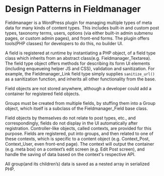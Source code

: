 # Design Patterns in Fieldmanager

Fieldmanager is a WordPress plugin for managing multiple types of meta data for many kinds of content types. This includes built-in and custom post types, taxonomy terms, users, options (via either built-in admin submenu pages, or custom admin pages), and front-end forms. The plugin offers tools(PHP classes) for developers to do this, no builder UI.

A field is registered at runtime by instantiating a PHP object, of a field type class which inherits from an abstract class(e.g. Fieldmanager_Textarea). The field type object offers methods for describing its form UI elements (including enqueueing helper JS and CSS), validation and sanitization. For example, the Fieldmanager_Link field type simply supplies `sanitize_url()` as a sanitization function, and inherits all other functionality from the base.

Field objects are not stored anywhere, although a developer could add a container for registered field objects.

Groups must be created from multiple fields, by stuffing them into a Group object, which itself is a subclass of the Fieldmanager_Field base class.

Field objects by themselves do not relate to post types, etc., and correspondingly, fields do not display in the UI automatically after registration. Controller-like objects, called contexts, are provided for this purpose. Fields are registered, put into groups, and then related to one of these contexts, which is specific to a content object (e.g. Context_Post, Context_User, even front-end page). The context will output the container (e.g. meta box) on a context’s edit screen (e.g. Edit Post screen), and handle the saving of data based on the context's respective API.

All group(and its children’s) data is saved as a nested array in serialized PHP.
